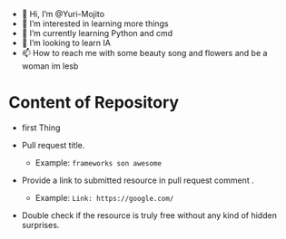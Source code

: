 - 👋 Hi, I’m @Yuri-Mojito
- 👀 I’m interested in learning more things
- 🌱 I’m currently learning Python and cmd
- 💞️ I’m looking to learn IA
- 📫 How to reach me with some beauty song and flowers and be a woman im lesb

# Content of Repository

- first Thing

- Pull request title.
  - Example: `frameworks son awesome`

- Provide a link to submitted resource in pull request comment .
  - Example: `Link: https://google.com/`

- Double check if the resource is truly free without any kind of hidden surprises.

